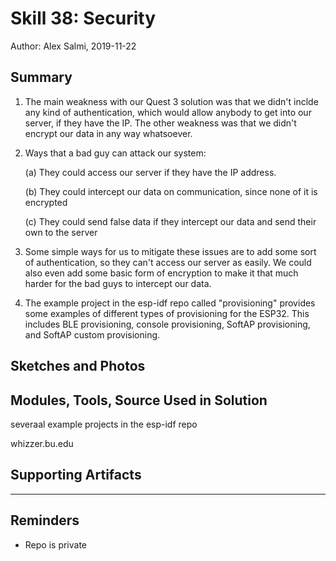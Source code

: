 #  Skill 38: Security

Author: Alex Salmi, 2019-11-22

## Summary
1. The main weakness with our Quest 3 solution was that we didn't inclde any kind of authentication, which would allow anybody to get into our server, if they have the IP. The other weakness was that we didn't encrypt our data in any way whatsoever. 

2. Ways that a bad guy can attack our system: 

    (a) They could access our server if they have the IP address.

    (b) They could intercept our data on communication, since none of it is encrypted

    (c) They could send false data if they intercept our data and send their own to the server

3. Some simple ways for us to mitigate these issues are to add some sort of authentication, so they can't access our server as easily. We could also even add some basic form of encryption to make it that much harder for the bad guys to intercept our data.

4. The example project in the esp-idf repo called "provisioning" provides some examples of different types of provisioning for the ESP32. This includes BLE provisioning, console provisioning, SoftAP provisioning, and SoftAP custom provisioning. 

## Sketches and Photos


## Modules, Tools, Source Used in Solution
severaal example projects in the esp-idf repo

whizzer.bu.edu

## Supporting Artifacts


-----

## Reminders
- Repo is private